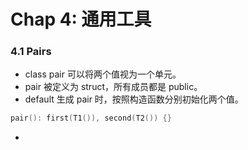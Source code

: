 # Chap 4: 通用工具

### 4.1 Pairs

- class pair 可以将两个值视为一个单元。
- pair 被定义为 struct，所有成员都是 public。
- default 生成 pair 时，按照构造函数分别初始化两个值。
```cpp
pair(): first(T1()), second(T2()) {}
```
- 
